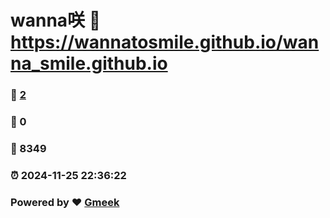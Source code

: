 # wanna咲 :link: https://wannatosmile.github.io/wanna_smile.github.io 
### :page_facing_up: [2](https://wannatosmile.github.io/wanna_smile.github.io/tag.html) 
### :speech_balloon: 0 
### :hibiscus: 8349 
### :alarm_clock: 2024-11-25 22:36:22 
### Powered by :heart: [Gmeek](https://github.com/Meekdai/Gmeek)
